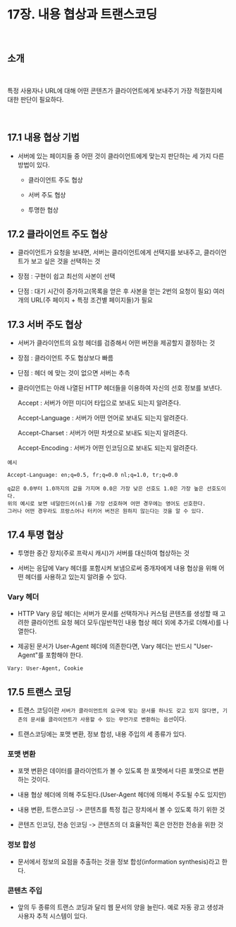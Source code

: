 # 17장. 내용 협상과 트랜스코딩

<br>

## 소개

<br>

특정 사용자나 URL에 대해 어떤 콘텐츠가 클라이언트에게 보내주기 가장 적절한지에 대한 판단이 필요하다.

<br>

## 17.1 내용 협상 기법

- 서버에 있는 페이지들 중 어떤 것이 클라이언트에게 맞는지 판단하는 세 가지 다른 방법이 있다.

    - 클라이언트 주도 협상

    - 서버 주도 협상
    
    - 투명한 협상

## 17.2 클라이언트 주도 협상

- 클라이언트가 요청을 보내면, 서버는 클라이언트에게 선택지를 보내주고, 클라이언트가 보고 싶은 것을 선택하는 것

- 장점 : 구현이 쉽고 최선의 사본이 선택 

- 단점 : 대기 시간이 증가하고(목록을 얻은 후 사본을 얻는 2번의 요청이 필요) 여러 개의 URL(주 페이지 + 특정 조건별 페이지들)가 필요

## 17.3 서버 주도 협상

- 서버가 클라이언트의 요청 헤더를 검증해서 어떤 버전을 제공할지 결정하는 것

- 장점 : 클라이언트 주도 협상보다 빠름

- 단점 : 헤더 에 맞는 것이 없으면 서버는 추측

- 클라이언트는 아래 나열된 HTTP 헤더들을 이용하여 자신의 선호 정보를 보낸다.

    Accept : 서버가 어떤 미디어 타입으로 보내도 되는지 알려준다.

    Accept-Language : 서버가 어떤 언어로 보내도 되는지 알려준다.
    
    Accept-Charset : 서버가 어떤 차셋으로 보내도 되는지 알려준다.
    
    Accept-Encoding : 서버가 어떤 인코딩으로 보내도 되는지 알려준다.

```
예시

Accept-Language: en;q=0.5, fr;q=0.0 nl;q=1.0, tr;q=0.0

q값은 0.0부터 1.0까지의 값을 가지며 0.0은 가장 낮은 선호도 1.0은 가장 높은 선호도이다.
위의 예시로 보면 네덜란드어(nl)를 가장 선호하며 어떤 경우에는 영어도 선호한다.
그러나 어떤 경우라도 프랑스어나 터키어 버전은 원하지 않는다는 것을 알 수 있다.
```

## 17.4 투명 협상

- 투명한 중간 장치(주로 프락시 캐시)가 서버를 대신하여 협상하는 것

- 서버는 응답에 Vary 헤더를 포함시켜 보냄으로써 중개자에게 내용 협상을 위해 어떤 헤더를 사용하고 있는지 알려줄 수 있다.

### Vary 헤더

- HTTP Vary 응답 헤더는 서버가 문서를 선택하거나 커스텀 콘텐츠를 생성할 때 고려한 클라이언트
요청 헤더 모두(일반적인 내용 협상 헤더 외에 추가로 더해서)를 나열한다.

- 제공된 문서가 User-Agent 헤더에 의존한다면, Vary 헤더는 반드시 "User-Agent"를 포함해야 한다.

```
Vary: User-Agent, Cookie
```

## 17.5 트랜스 코딩

- 트랜스 코딩이란 `서버가 클라이언트의 요구에 맞는 문서를 하나도 갖고 있지 않다면, 기존의 문서를 클라이언트가 사용할 수 있는 무언가로 변환하는 옵션`이다.

- 트랜스코딩에는 포맷 변환, 정보 합성, 내용 주입의 세 종류가 있다.

### 포맷 변환 

- 포맷 변환은 데이터를 클라이언트가 볼 수 있도록 한 포맷에서 다른 포맷으로 변환하는 것이다.

- 내용 협상 헤더에 의해 주도된다.(User-Agent 헤더에 의해서 주도될 수도 있지만)

- 내용 변환, 트랜스코딩 -> 콘텐츠를 특정 접근 장치에서 볼 수 있도록 하기 위한 것

- 콘텐츠 인코딩, 전송 인코딩 -> 콘텐츠의 더 효율적인 혹은 안전한 전송을 위한 것


### 정보 합성

- 문서에서 정보의 요점을 추출하는 것을 정보 합성(information synthesis)라고 한다.

### 콘텐츠 주입

- 앞의 두 종류의 트랜스 코딩과 달리 웹 문서의 양을 늘린다. 예로 자동 광고 생성과 사용자 추적 시스템이 있다.
